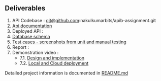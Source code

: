Deliverables
-

1. API Codebase : git@github.com:nakulkumarbits/apib-assignment.git
2. [Api documentation](https://github.com/nakulkumarbits/apib-assignment/blob/master/api-documentation.json)
3. Deployed API :
4. [Database schema](https://github.com/nakulkumarbits/apib-assignment/tree/master/fooddeliverysystem#database-schema)
5. [Test cases - screenshots from unit and manual testing](https://github.com/nakulkumarbits/apib-assignment/tree/master/fooddeliverysystem#testing)
6. Report :
7. Demonstration video : 
   * 7.1. [Design and implementation](https://youtu.be/nWB4LxcWvgo)
   * 7.2. [Local and Cloud deployment](https://youtu.be/cQGBW1IQeQ0)

Detailed project information is documented in [README.md](https://github.com/nakulkumarbits/apib-assignment/tree/master/fooddeliverysystem)
